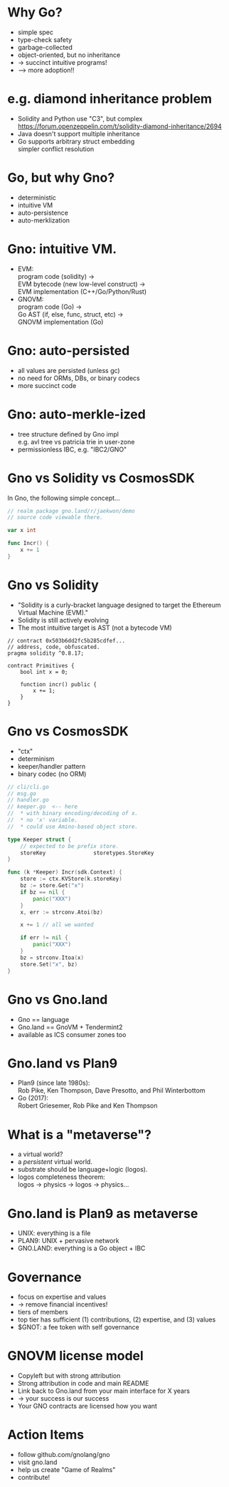 # Why Go?
 * simple spec
 * type-check safety
 * garbage-collected
 * object-oriented, but no inheritance
 * -> succinct intuitive programs!
 * --> more adoption!!


# e.g. diamond inheritance problem
 * Solidity and Python use "C3", but complex \
    https://forum.openzeppelin.com/t/solidity-diamond-inheritance/2694
 * Java doesn't support multiple inheritance
 * Go supports arbitrary struct embedding \
    simpler conflict resolution


# Go, but why Gno?
 * deterministic
 * intuitive VM
 * auto-persistence
 * auto-merklization


# Gno: intuitive VM.
* EVM: \
  program code (solidity) -> \
    EVM bytecode (new low-level construct) -> \
      EVM implementation (C++/Go/Python/Rust)
* GNOVM: \
  program code (Go) -> \
    Go AST (if, else, func, struct, etc) -> \
      GNOVM implementation (Go)


# Gno: auto-persisted
  * all values are persisted (unless gc)
  * no need for ORMs, DBs, or binary codecs
  * more succinct code


# Gno: auto-merkle-ized
  * tree structure defined by Gno impl \
    e.g. avl tree vs patricia trie in user-zone
  * permissionless IBC, e.g. "IBC2/GNO"


# Gno vs Solidity vs CosmosSDK

In Gno, the following simple concept...

```go
// realm package gno.land/r/jaekwon/demo
// source code viewable there.

var x int

func Incr() {
	x += 1
}
```


# Gno vs Solidity
 * "Solidity is a curly-bracket language designed to target the Ethereum Virtual Machine (EVM)."
 * Solidity is still actively evolving
 * The most intuitive target is AST (not a bytecode VM)

```solidity
// contract 0x503b6dd2fc5b285cdfef...
// address, code, obfuscated.
pragma solidity ^0.8.17;

contract Primitives {
    bool int x = 0;

    function incr() public {
        x += 1;
    }
}
```


# Gno vs CosmosSDK
 * "ctx"
 * determinism
 * keeper/handler pattern
 * binary codec (no ORM)

```go
// cli/cli.go
// msg.go
// handler.go
// keeper.go  <-- here
//  * with binary encoding/decoding of x.
//  * no 'x' variable.
//  * could use Amino-based object store.

type Keeper struct {
	// expected to be prefix store.
	storeKey               storetypes.StoreKey
}

func (k *Keeper) Incr(sdk.Context) {
	store := ctx.KVStore(k.storeKey)
	bz := store.Get("x")
	if bz == nil {
		panic("XXX")
	}
	x, err := strconv.Atoi(bz)

	x += 1 // all we wanted

	if err != nil {
		panic("XXX")
	}
	bz = strconv.Itoa(x)
	store.Set("x", bz)
}
```


# Gno vs Gno.land
 * Gno == language
 * Gno.land == GnoVM + Tendermint2
 * available as ICS consumer zones too


# Gno.land vs Plan9
 * Plan9 (since late 1980s): \
    Rob Pike, Ken Thompson, Dave Presotto, and Phil Winterbottom
 * Go (2017): \
    Robert Griesemer, Rob Pike and Ken Thompson


# What is a "metaverse"?
 * a virtual world?
 * a _persistent_ virtual world.
 * substrate should be language+logic (logos).
 * logos completeness theorem: \
   logos -> physics -> logos -> physics...


# Gno.land is Plan9 as metaverse
 * UNIX: everything is a file
 * PLAN9: UNIX + pervasive network
 * GNO.LAND: everything is a Go object + IBC

# Governance
 * focus on expertise and values
 * -> remove financial incentives!
 * tiers of members
 * top tier has sufficient (1) contributions, (2) expertise, and (3) values
 * $GNOT: a fee token with self governance 


# GNOVM license model
 * Copyleft but with strong attribution
 * Strong attribution in code and main README
 * Link back to Gno.land from your main interface for X years
 * -> your success is our success
 * Your GNO contracts are licensed how you want


# Action Items
 * follow github.com/gnolang/gno
 * visit gno.land
 * help us create "Game of Realms"
 * contribute!
